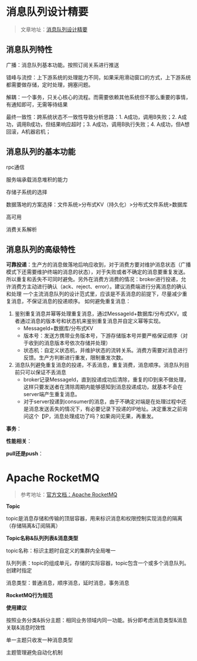# 消息队列设计精要

> 文章地址：[消息队列设计精要](https://tech.meituan.com/2016/07/01/mq-design.html)

## 消息队列特性

广播：消息队列基本功能。按照订阅关系进行推送

错峰与流控：上下游系统的处理能力不同，如果采用滑动窗口的方式，上下游系统都需要做存储，定时处理，拥塞问题。

解耦：一个事务，只关心核心的流程。而需要依赖其他系统但不那么重要的事情，有通知即可，无需等待结果

最终一致性：跨系统状态不一致性导致分析思路：1. A成功，调用B失败；2. A成功，调用B成功，但结果响应超时；3. A成功，调用B执行失败；4. A成功，但A想回滚，A机器宕机；

## 消息队列的基本功能

rpc通信

服务端承载消息堆积的能力

存储子系统的选择

数据落地的方案选择：文件系统>分布式KV（持久化）>分布式文件系统>数据库

高可用

消费关系解析

## 消息队列的高级特性

**可靠投递**：生产方的消息做落地后响应收到，对于消费方要对维护消息状态（广播模式下还需要维护终端的消息的状态），对于失败或者不确定的消息要重复发送。所以重复和丢失不可同时避免。另外在消费方消费的情况：broker进行投递，允许消费方主动进行确认（ack、reject、error）。建议消费端进行分离消息的确认和处理
一个主流消息队列的设计范式里，应该是不丢消息的前提下，尽量减少重复消息，不保证消息的投递顺序。
如何避免重复消息：

1. 鉴别重复消息并幂等处理重复消息，通过MessageId+数据库/分布式KV。或者通过消息的版本号和状态机来鉴别重复消息并自定义幂等实现。
   - MessageId+数据库/分布式KV
   - 版本号：发送方携带业务版本号，下游存储版本号并要严格保证顺序（对于收到的消息版本号依次存储并处理）
   - 状态机：自定义状态机，并维护状态的流转关系。消费方需要对消息进行反馈。生产方判断进行重发，限制重发次数。
2. 消息队列避免重复消息的投递，不丢消息，重复消费，消息顺序。消息队列目前只可以保证不丢消息
   - broker记录MessageId，直到投递成功后清除，重复的ID到来不做处理，这样只要发送者在清除周期内能够感知到消息投递成功，就基本不会在server端产生重复消息。
   - 对于server投递到consumer的消息，由于不确定对端是在处理过程中还是消息发送丢失的情况下，有必要记录下投递的IP地址。决定重发之前询问这个【IP，消息处理成功了吗？如果询问无果，再重发。

**事务**：

**性能相关**：

**pull还是push**：





# Apache RocketMQ

> 参考地址：[官方文档：Apache RocketMQ](https://rocketmq.apache.org/zh/)

**Topic**

topic是消息存储和传输的顶层容器，用来标识消息和权限控制实现消息的隔离（存储隔离&订阅隔离）

**Topic名称&队列列表&消息类型**

topic名称：标识主题时自定义的集群内全局唯一

队列列表：topic的组成单元，存储的实际容器，topic包含一个或多个消息队列。创建时指定

消息类型：普通消息，顺序消息，延时消息，事务消息

**RocketMQ行为规范**

**使用建议**

按照业务分类&拆分主题：相同业务领域内同一功能。拆分即考虑消息类型&消息关联&消息时效性

单一主题只收发一种消息类型

主题管理避免自动化机制

